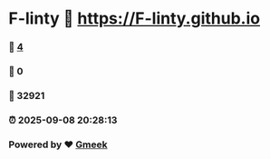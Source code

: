 # F-linty :link: https://F-linty.github.io 
### :page_facing_up: [4](https://F-linty.github.io/tag.html) 
### :speech_balloon: 0 
### :hibiscus: 32921 
### :alarm_clock: 2025-09-08 20:28:13 
### Powered by :heart: [Gmeek](https://github.com/Meekdai/Gmeek)
